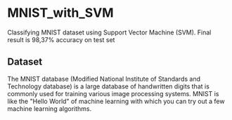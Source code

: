 # MNIST_with_SVM
Classifying MNIST dataset using Support Vector Machine (SVM). Final result is 98,37% accuracy on test set
## Dataset
The MNIST database (Modified National Institute of Standards and Technology database) is a large database of handwritten digits that is commonly used for training various image processing systems. MNIST is like the "Hello World" of machine learning with which you can try out a few machine learning algorithms.
